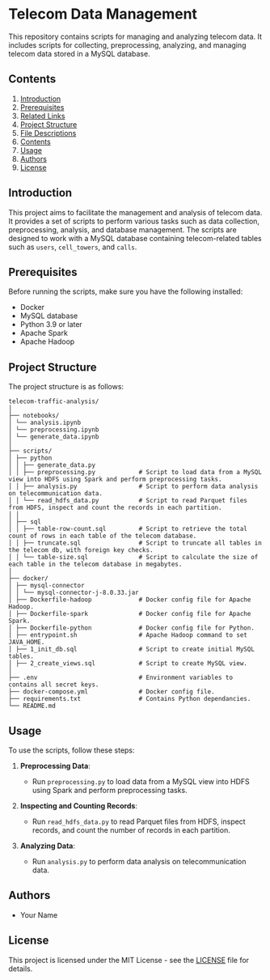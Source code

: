 # Telecom Data Management

This repository contains scripts for managing and analyzing telecom data. It includes scripts for collecting, preprocessing, analyzing, and managing telecom data stored in a MySQL database.


## Contents

1. [Introduction](#introduction)
2. [Prerequisites](#prerequisites)
3. [Related Links](#related-links)
4. [Project Structure](#project-structure)
5. [File Descriptions](#file-descriptions)
6. [Contents](#contents)
7. [Usage](#usage)
8. [Authors](#authors)
9. [License](#license)

## Introduction

This project aims to facilitate the management and analysis of telecom data. It provides a set of scripts to perform various tasks such as data collection, preprocessing, analysis, and database management. The scripts are designed to work with a MySQL database containing telecom-related tables such as `users`, `cell_towers`, and `calls`. 

## Prerequisites

Before running the scripts, make sure you have the following installed:

- Docker
- MySQL database
- Python 3.9 or later
- Apache Spark
- Apache Hadoop

## Project Structure

The project structure is as follows:

    telecom-traffic-analysis/
    │
    ├── notebooks/
    │ └── analysis.ipynb
    │ └── preprocessing.ipynb
    │ └── generate_data.ipynb
    │
    ├── scripts/
    │ ├── python
    │ │ ├── generate_data.py
    │ │ ├── preprocessing.py            # Script to load data from a MySQL view into HDFS using Spark and perform preprocessing tasks.
    │ │ ├── analysis.py                 # Script to perform data analysis on telecommunication data.
    │ │ └── read_hdfs_data.py           # Script to read Parquet files from HDFS, inspect and count the records in each partition.
    │ │
    │ ├── sql
    │ │ ├── table-row-count.sql         # Script to retrieve the total count of rows in each table of the telecom database.
    │ │ ├── truncate.sql                # Script to truncate all tables in the telecom db, with foreign key checks.
    │ │ └── table-size.sql              # Script to calculate the size of each table in the telecom database in megabytes.
    │
    ├── docker/
    │ ├── mysql-connector
    │ │ └── mysql-connector-j-8.0.33.jar
    │ ├── Dockerfile-hadoop             # Docker config file for Apache Hadoop.
    │ ├── Dockerfile-spark              # Docker config file for Apache Spark.
    │ ├── Dockerfile-python             # Docker config file for Python.
    │ ├── entrypoint.sh                 # Apache Hadoop command to set JAVA_HOME.
    │ ├── 1_init_db.sql                 # Script to create initial MySQL tables.
    │ ├── 2_create_views.sql            # Script to create MySQL view.
    │
    ├── .env                            # Environment variables to contains all secret keys.
    ├── docker-compose.yml              # Docker config file.
    ├── requirements.txt                # Contains Python dependancies.
    └── README.md

## Usage

To use the scripts, follow these steps:

1. **Preprocessing Data**:
   - Run `preprocessing.py` to load data from a MySQL view into HDFS using Spark and perform preprocessing tasks.

2. **Inspecting and Counting Records**:
   - Run `read_hdfs_data.py` to read Parquet files from HDFS, inspect records, and count the number of records in each partition.

3. **Analyzing Data**:
   - Run `analysis.py` to perform data analysis on telecommunication data.

## Authors

- Your Name

## License

This project is licensed under the MIT License - see the [LICENSE](LICENSE) file for details.
